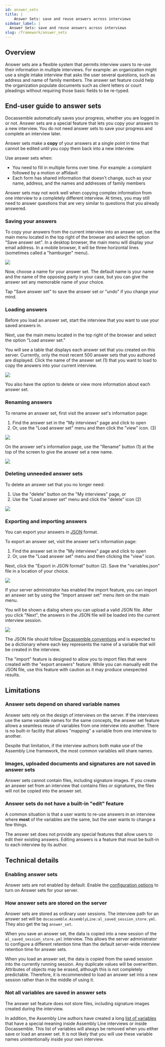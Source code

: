 ```yaml
---
id: answer_sets
title: |
    Answer Sets: save and reuse answers across interviews
sidebar_label: |
  Answer Sets: save and reuse answers across interviews
slug: /framework/answer_sets
---
```


## Overview

Answer sets are a flexible system that permits interview users to re-use their
information in multiple interviews. For example: an organization might use a single
intake interview that asks the user several questions, such as address and name of 
family members. The answer set feature could help the organization populate documents
such as client letters or court pleadings without requiring those basic fields to be
re-typed.

## End-user guide to answer sets

Docassemble automatically saves your progress, whether you are logged in or not.
Answer sets are a special feature that lets you copy your answers to a new interview.
You do not need answer sets to save your progress and complete an interview later.

Answer sets make a **copy** of your answers at a single point in time that
cannot be edited until you copy them back into a new interview.

Use answer sets when:

* You need to fill in multiple forms over time. For example: a complaint
  followed by a motion or affidavit
* Each form has shared information that doesn't change, such as your name,
  address, and the names and addresses of family members

Answer sets may not work well when copying complex information from one
interview to a completely different interview. At times, you may still need to
answer questions that are very similar to questions that you already answered.

### Saving your answers

To copy your answers from the current interview into an answer set, use the main
menu located in the top right of the browser and select the option "Save answer
set". In a desktop browser, the main menu will display your email address. In a
mobile browser, it will be three horizontal lines (sometimes called a
"hamburger" menu).

![](../assets/answer_set_menu.png)

Now, choose a name for your answer set. The default name is your name and the
name of the opposing party in your case, but you can give the answer set
any memorable name of your choice.

Tap "Save answer set" to save the answer set or "undo" if you change your mind.

### Loading answers

Before you load an answer set, start the interview that you want to use your
saved answers in.

Next, use the main menu located in the top right of the browser and select the
option "Load answer set."

You will see a table that displays each answer set that you created on this
server. Currently, only the most recent 500 answer sets that you authored are
displayed. Click the name of the answer set (1) that you want to load to copy the
answers into your current interview.

![](../assets/load_answer_set_table.png)


You also have the option to delete or view more information about each answer
set.

### Renaming answers

To rename an answer set, first visit the answer set's information page:

1. Find the answer set in the "My interviews" page and click to open
2. Or, use the "Load answer set" menu and then click the "view" icon. (3)

![](../assets/load_answer_set_table.png)

On the answer set's information page, use the "Rename" button (1) at the top of the
screen to give the answer set a new name.

![](../assets/answer_set_information_screen.png)

### Deleting unneeded answer sets

To delete an answer set that you no longer need:

1. Use the "delete" button on the "My interviews" page, or
1. Use the "Load answer set" menu and click the "delete" icon (2)

![](../assets/load_answer_set_table.png)

### Exporting and importing answers

You can export your answers in [JSON](https://www.json.org/json-en.html) format.

To export an answer set, visit the answer set's information page:

1. Find the answer set in the "My interviews" page and click to open
2. Or, use the "Load answer set" menu and then clicking the "view" icon.

Next, click the "Export in JSON format" button (2). Save the "variables.json" file in
a location of your choice.

![](../assets/answer_set_information_screen.png)


If your server administrator has enabled the import feature, you can import an
answer set by using the "Import answer set" menu item on the main menu.

You will be shown a dialog where you can upload a valid JSON file. After you
click "Next", the answers in the JSON file will be loaded into the current
interview session.

![](../assets/load_answer_set_json.png)

The JSON file should follow [Docassemble
conventions](https://docassemble.org/docs/api.html#session_post) and is expected
to be a dictionary where each key represents the name of a variable that will be
created in the interview. 

The "import" feature is designed to allow you to
import files that were created with the "export answers" feature. While you can manually
edit the JSON file, use this feature with caution as it may produce unexpected results.

## Limitations

### Answer sets depend on shared variable names

Answer sets rely on the design of interviews on the server. If the interviews
use the same variable names for the same concepts, the answer set feature allows
a seamless reuse of variables from one interview into another. There is no
built-in facility that allows "mapping" a variable from one interview to another.

Despite that limitation, if the interview authors both make use of the Assembly
Line framework, the most common variables will share names.

### Images, uploaded documents and signatures are not saved in answer sets

Answer sets cannot contain files, including signature images. If you create an
answer set from an interview that contains files or signatures, the files will
not be copied into the answer set.

### Answer sets do not have a built-in "edit" feature

A common situation is that a user wants to re-use answers in an interview where
**most** of the variables are the same, but the user wants to change a few
things.

The answer set does not provide any special features that allow users to edit
their existing answers. Editing answers is a feature that must be built-in to
each interview by its author.


## Technical details

### Enabling answer sets

Answer sets are not enabled by default. Enable the [configuration
options](magic_variables.md#enable-or-disable-answer-sets) to turn on Answer
sets for your server.

### How answer sets are stored on the server

Answer sets are stored as ordinary user sessions. The interview path for an
answer set will be `docassemble.AssemblyLine:al_saved_session_store.yml`. They also
get the tag `answer_set`.

When you save an answer set, the data is copied into a new session of the
`al_saved_session_store.yml` interview. This allows the server administrator to
configure a different retention time than the default server-wide interview
retention time for answer sets.

When you load an answer set, the data is copied from the saved session into the
currently running session. Any duplicate values will be overwritten. Attributes
of objects may be erased, although this is not completely predictable.
Therefore, it is recommended to load an answer set into a new session rather
than in the middle of using it.

### Not all variables are saved in answer sets

The answer set feature does not store files, including signature images created
during the interview.

In addition, the Assembly Line authors have created a long [list of
variables](https://github.com/SuffolkLITLab/docassemble-AssemblyLine/blob/cf74a161d35f754d754aedc0456e055c6726b0a6/docassemble/AssemblyLine/sessions.py#L57)
that have a special meaning inside Assembly Line interviews or inside
Docassemble. This list of variables will always be removed when you either save
or load an answer set. It is not likely that you will use these variable names
unintentionally inside your own interview.